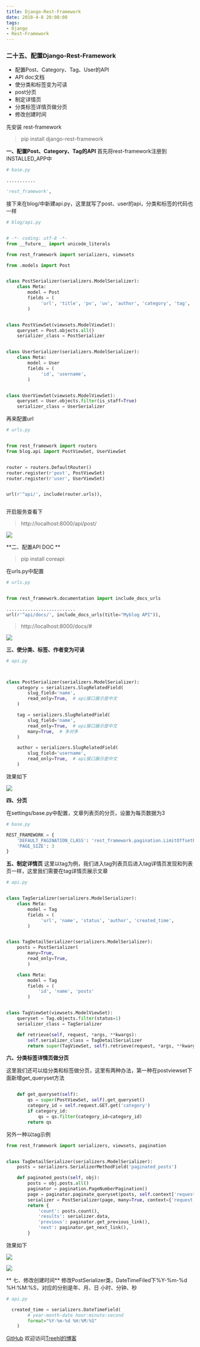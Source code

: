 ```yaml
---
title: Django-Rest-Framework
date: 2018-4-8 20:08:08
tags:
- Django
- Rest-Framework
---
```

### **二十五、配置Django-Rest-Framework**


- 配置Post、Category、Tag、User的API
- API doc文档
- 使分类和标签变为可读
- post分页
- 制定详情页
- 分类标签详情页做分页
- 修改创建时间

先安装 rest-framework

> pip install django-rest-framework



**一、配置Post、Category、Tag的API**
首先将rest-framework注册到INSTALLED_APP中

```python
# base.py

...........

'rest_framework',

```


接下来在blog/中新建api.py，这里就写了post、user的api，分类和标签的代码也一样

```python
# blog/api.py


# -*- coding: utf-8 -*-
from __future__ import unicode_literals

from rest_framework import serializers, viewsets

from .models import Post


class PostSerializer(serializers.ModelSerializer):
    class Meta:
        model = Post
        fields = (
             'url', 'title', 'pv', 'uv', 'author', 'category', 'tag', 'created_time'
        )


class PostViewSet(viewsets.ModelViewSet):
    queryset = Post.objects.all()
    serializer_class = PostSerializer


class UserSerializer(serializers.ModelSerializer):
    class Meta:
        model = User
        fields = (
             'id', 'username',
        )


class UserViewSet(viewsets.ModelViewSet):
    queryset = User.objects.filter(is_staff=True)
    serializer_class = UserSerializer


```


再来配置url

```python
# urls.py


from rest_framework import routers
from blog.api import PostViewSet, UserViewSet


router = routers.DefaultRouter()
router.register(r'post', PostViewSet)
router.register(r'user', UserViewSet)


url(r'^api/', include(router.urls)),



```

开启服务查看下
> http://localhost:8000/api/post/

![](http://m.qpic.cn/psb?/V10WDaE22S84Sl/lh5gJJ4TsaYoLA5leQGQENT..9gp0wbkF9eBq9PuRUI!/b/dDMBAAAAAAAA&bo=ZQYfAwAAAAADB10!&rf=viewer_4)



**二、配置API DOC **


> pip install coreapi


在urls.py中配置


```python
# urls.py


from rest_framework.documentation import include_docs_urls

..........................
url(r'^api/docs/', include_docs_urls(title="Myblog API")),

```


> http://localhost:8000/docs/#

![](http://m.qpic.cn/psb?/V10WDaE22S84Sl/n8WHOIAM.wTEvNeJpD2wdgShoS6HEcX*I5txgyyjaGE!/b/dDABAAAAAAAA&bo=fgfnAQAAAAADB70!&rf=viewer_4)



**三、使分类、标签、作者变为可读**


```python
# api.py



class PostSerializer(serializers.ModelSerializer):
    category = serializers.SlugRelatedField(
        slug_field='name',
        read_only=True,  # api接口展示是中文
    )

    tag = serializers.SlugRelatedField(
        slug_field='name',
        read_only=True,  # api接口展示是中文
        many=True,  # 多对多
    )

    author = serializers.SlugRelatedField(
        slug_field='username',
        read_only=True,  # api接口展示是中文
    )


```

效果如下


![](http://m.qpic.cn/psb?/V10WDaE22S84Sl/gjll*7uqW7uBFBD3NCzDZn0pT.rJiki*iadVmAf0ksg!/b/dDIBAAAAAAAA&bo=FweNAgAAAAADB70!&rf=viewer_4)


**四、分页**

在settings/base.py中配置，文章列表页的分页，设置为每页数据为3
```python
# base.py

REST_FRAMEWORK = {
    'DEFAULT_PAGINATION_CLASS': 'rest_framework.pagination.LimitOffsetPagination',
    'PAGE_SIZE': 3
}
```


**五、制定详情页**
这里以tag为例，我们进入tag列表页后进入tag详情页发现和列表页一样，这里我们需要在tag详情页展示文章

```python
# api.py


class TagSerializer(serializers.ModelSerializer):
    class Meta:
        model = Tag
        fields = (
             'url', 'name', 'status', 'author', 'created_time',
        )


class TagDetailSerializer(serializers.ModelSerializer):
    posts = PostSerializer(
        many=True,
        read_only=True,
        )

    class Meta:
        model = Tag
        fields = (
            'id', 'name', 'posts'
        )


class TagViewSet(viewsets.ModelViewSet):
    queryset = Tag.objects.filter(status=1)
    serializer_class = TagSerializer

    def retrieve(self, request, *args, **kwargs):
        self.serializer_class = TagDetailSerializer
        return super(TagViewSet, self).retrieve(request, *args, **kwargs)


```




**六、分类标签详情页做分页**


这里我们还可以给分类和标签做分页，这里有两种办法，第一种在postviewset下面新增get_queryset方法



```python

    def get_queryset(self):
        qs = super(PostViewSet, self).get_queryset()
        category_id = self.request.GET.get('category')
        if category_id:
            qs = qs.filter(category_id=category_id)
        return qs
```

另外一种以tag示例

```python
from rest_framework import serializers, viewsets, pagination


class TagDetailSerializer(serializers.ModelSerializer):
    posts = serializers.SerializerMethodField('paginated_posts')

    def paginated_posts(self, obj):
        posts = obj.posts.all()
        paginator = pagination.PageNumberPagination()
        page = paginator.paginate_queryset(posts, self.context['request'])
        serializer = PostSerializer(page, many=True, context={'request': self.context['request']})
        return {
            'count': posts.count(),
            'results': serializer.data,
            'previous': paginator.get_previous_link(),
            'next': paginator.get_next_link(),
        }


```

效果如下

![](http://m.qpic.cn/psb?/V10WDaE22S84Sl/hdFaDXixGwR*mba3zTGRfobEXYPoMyVaSjQLYGZCyQs!/b/dDMBAAAAAAAA&bo=jAaQAgAAAAADBzo!&rf=viewer_4)


![](http://m.qpic.cn/psb?/V10WDaE22S84Sl/VSZXub.cxuSytEv3arQPT1.ai0oXHPa.3c4PKu4Q5zY!/b/dEQBAAAAAAAA&bo=6gZeAgAAAAADF4I!&rf=viewer_4)




** 七、修改创建时间**
修改PostSerializer类，DateTimeFiled下%Y-%m-%d %H:%M:%S，对应的分别是年、月、日
小时、分钟、秒
```python
# api.py

  created_time = serializers.DateTimeField(
        # year-month-date hour:minute:second
        format="%Y-%m-%d %H:%M:%S"
    )
```




[GitHub](https://github.com/Family-TreeSY/Myblog)
欢迎访问[Treehl的博客](https://family-treesy.github.io/)

